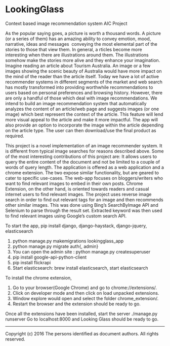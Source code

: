 # LookingGlass
Context based image recommendation system
AIC Project

As the popular saying goes, a picture is worth a thousand words. A picture (or a series of them) has an amazing ability to convey emotion, mood, narrative, ideas and messages ­ conveying the most elemental part of the stories to those that view them. In general, a rticles become more interesting when there are illustrations around them. The illustrations somehow make the stories more alive and they enhance your imagination. Imagine reading an article about Tourism Australia. An image or a few images showing the scenic beauty of Australia would have more impact on the mind of the reader than the article itself.
Today we have a lot of active recommender systems in different segments of the market and web search has mostly transformed into providing worthwhile recommendations to users based on personal preferences and browsing history. However, there are only a handful of those which deal with image recommendations. We intend to build an image recommendation system that automatically analyzes the content of an article/web page and suggests images (or one image) which best represent the context of the article. This feature will lend more visual appeal to the article and make it more impactful. The app will also provide an option to incorporate the image within the article depending on the article type. The user can then download/use the final product as required.

This project is a novel implementation of an image recommender system. It is different from typical image searches for reasons described above. Some of the most interesting contributions of this project are: 
It allows users to query the entire content of the document and not be limited to a couple of words of query length.
The application is offered as a web application and a chrome extension. The two expose similar functionality, but are geared to cater to specific use-cases. The web-app focuses on bloggers/writers who want to find relevant images to embed in their own posts. Chrome Extension, on the other hand, is oriented towards readers and casual internet users to find relevant images. 
The project uses reverse image search in order to find out relevant tags for an image and then recommends other similar images. This was done using Bing’s SearchByImage API and Selenium to parse through the result set. Extracted keyword was then used to find relevant images using Google’s custom search API.

To start the app, pip install django, django-haystack, django-jquery, elasticsearch
1. python manage.py makemigrations lookingglass_app
2. python manage.py migrate auth{, admin}
3. You can open the admin site : python manage.py createsuperuser
4. pip install google-api-python-client
5. pip install flickrapi
6. Start elasticsearch: brew install elasticsearch, start elasticsearch

To install the chrome extension,
1. Go to your browser(Google Chrome) and go to chrome://extensions/.
2. Click on developer mode and then click on load unpacked extensions.
3. Window explore would open and select the folder chrome_extension/.
4. Restart the browser and the extension should be ready to go.

Once all the extensions have been installed, start the server ./manage.py runserver
Go to localhost:8000 and Looking Glass should be ready to go.

----

Copyright (c) 2016 The persons identified as document authors. All rights reserved.


